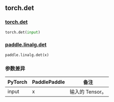 ## torch.det
### [torch.det](https://pytorch.org/docs/stable/generated/torch.det.html?highlight=det#torch.det)

```python
torch.det(input)
```

### [paddle.linalg.det](https://www.paddlepaddle.org.cn/documentation/docs/zh/api/paddle/linalg/det_cn.html#det)

```python
paddle.linalg.det(x)
```
### 参数差异
| PyTorch       | PaddlePaddle | 备注                                                   |
| ------------- | ------------ | ------------------------------------------------------ |
| input        | x            | 输入的 Tensor。                   |

